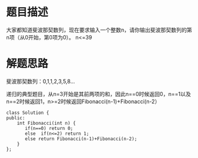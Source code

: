 # 题目描述
大家都知道斐波那契数列，现在要求输入一个整数n，请你输出斐波那契数列的第n项（从0开始，第0项为0）。 
n<=39 
# 解题思路
斐波那契数列：0,1,1,2,3,5,8...

递归的典型题目，从n=3开始是其前两项的和，因此n==0时候返回0，n==1以及n==2时候返回1，n>=2时候返回Fibonacci(n-1)+Fibonacci(n-2）
```
class Solution {
public:
    int Fibonacci(int n) {
       if(n==0) return 0;
       else  if(n<=2) return 1;
       else return Fibonacci(n-1)+Fibonacci(n-2);
    }
};
```
